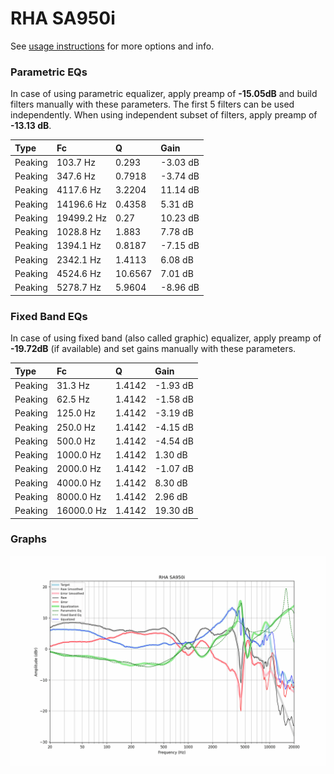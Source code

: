 # RHA SA950i
See [usage instructions](https://github.com/jaakkopasanen/AutoEq#usage) for more options and info.

### Parametric EQs
In case of using parametric equalizer, apply preamp of **-15.05dB** and build filters manually
with these parameters. The first 5 filters can be used independently.
When using independent subset of filters, apply preamp of **-13.13 dB**.

| Type    | Fc         |       Q | Gain     |
|:--------|:-----------|:--------|:---------|
| Peaking | 103.7 Hz   |  0.293  | -3.03 dB |
| Peaking | 347.6 Hz   |  0.7918 | -3.74 dB |
| Peaking | 4117.6 Hz  |  3.2204 | 11.14 dB |
| Peaking | 14196.6 Hz |  0.4358 | 5.31 dB  |
| Peaking | 19499.2 Hz |  0.27   | 10.23 dB |
| Peaking | 1028.8 Hz  |  1.883  | 7.78 dB  |
| Peaking | 1394.1 Hz  |  0.8187 | -7.15 dB |
| Peaking | 2342.1 Hz  |  1.4113 | 6.08 dB  |
| Peaking | 4524.6 Hz  | 10.6567 | 7.01 dB  |
| Peaking | 5278.7 Hz  |  5.9604 | -8.96 dB |

### Fixed Band EQs
In case of using fixed band (also called graphic) equalizer, apply preamp of **-19.72dB**
(if available) and set gains manually with these parameters.

| Type    | Fc         |      Q | Gain     |
|:--------|:-----------|:-------|:---------|
| Peaking | 31.3 Hz    | 1.4142 | -1.93 dB |
| Peaking | 62.5 Hz    | 1.4142 | -1.58 dB |
| Peaking | 125.0 Hz   | 1.4142 | -3.19 dB |
| Peaking | 250.0 Hz   | 1.4142 | -4.15 dB |
| Peaking | 500.0 Hz   | 1.4142 | -4.54 dB |
| Peaking | 1000.0 Hz  | 1.4142 | 1.30 dB  |
| Peaking | 2000.0 Hz  | 1.4142 | -1.07 dB |
| Peaking | 4000.0 Hz  | 1.4142 | 8.30 dB  |
| Peaking | 8000.0 Hz  | 1.4142 | 2.96 dB  |
| Peaking | 16000.0 Hz | 1.4142 | 19.30 dB |

### Graphs
![](./RHA%20SA950i.png)